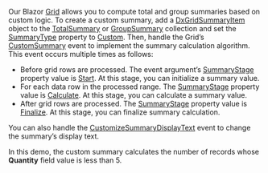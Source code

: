 Our Blazor [Grid](https://docs.devexpress.com/Blazor/DevExpress.Blazor.DxGrid) allows you to compute total and group summaries based on custom logic. To create a custom summary, add a [DxGridSummaryItem](https://docs.devexpress.com/Blazor/DevExpress.Blazor.DxGridSummaryItem) object to the [TotalSummary](https://docs.devexpress.com/Blazor/DevExpress.Blazor.DxGrid.TotalSummary) or [GroupSummary](https://docs.devexpress.com/Blazor/DevExpress.Blazor.DxGrid.GroupSummary) collection and set the [SummaryType](https://docs.devexpress.com/Blazor/DevExpress.Blazor.DxGridSummaryItem.SummaryType) property to [Custom](https://docs.devexpress.com/Blazor/DevExpress.Blazor.GridSummaryItemType). Then, handle the Grid’s [CustomSummary](https://docs.devexpress.com/Blazor/DevExpress.Blazor.DxGrid.CustomSummary) event to implement the summary calculation algorithm. This event occurs multiple times as follows: 

* Before grid rows are processed. The event argument’s [SummaryStage](https://docs.devexpress.com/Blazor/DevExpress.Blazor.GridCustomSummaryEventArgs.SummaryStage) property value is [Start](https://docs.devexpress.com/Blazor/DevExpress.Blazor.GridCustomSummaryStage). At this stage, you can initialize a summary value. 
* For each data row in the processed range. The [SummaryStage](https://docs.devexpress.com/Blazor/DevExpress.Blazor.GridCustomSummaryEventArgs.SummaryStage) property value is [Calculate](https://docs.devexpress.com/Blazor/DevExpress.Blazor.GridCustomSummaryStage). At this stage, you can calculate a summary value. 
* After grid rows are processed. The [SummaryStage](https://docs.devexpress.com/Blazor/DevExpress.Blazor.GridCustomSummaryEventArgs.SummaryStage) property value is [Finalize](https://docs.devexpress.com/Blazor/DevExpress.Blazor.GridCustomSummaryStage). At this stage, you can finalize summary calculation. 

You can also handle the [CustomizeSummaryDisplayText](https://docs.devexpress.com/Blazor/DevExpress.Blazor.DxGrid.CustomizeSummaryDisplayText) event to change the summary’s display text. 

In this demo, the custom summary calculates the number of records whose **Quantity** field value is less than 5.  

